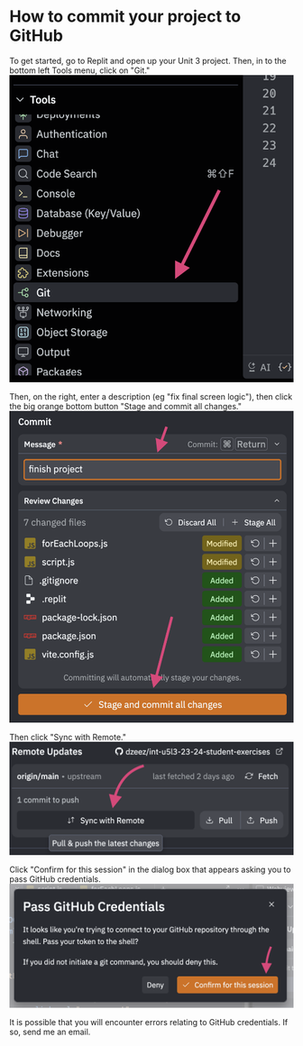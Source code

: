 # How to commit your project to GitHub

To get started, go to Replit and open up your Unit 3 project. Then, in to the bottom left Tools menu, click on "Git."
![Replit Git menu selection](images/replit_tools_git.png)

Then, on the right, enter a description (eg "fix final screen logic"), then click the big orange bottom button "Stage and commit all changes."
![Replit commit changes](images/replit_commit.png)

Then click "Sync with Remote." 
![Replit sync with remote button](images/replit_sync_remote.png)

Click "Confirm for this session" in the dialog box that appears asking you to pass GitHub credentials.
![Replit pass credentials button](images/replit_pass_credentials.png)

It is possible that you will encounter errors relating to GitHub credentials. If so, send me an email.
